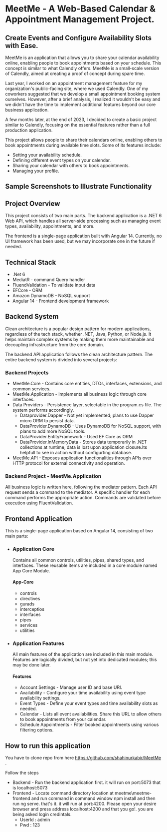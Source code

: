 # MeetMe - A Web-Based Calendar & Appointment Management Project.

## Create Events and Configure Availability Slots with Ease.

MeetMe is an application that allows you to share your calendar availability online, enabling people to book appointments based on your schedule. This concept is similar to what Calendly offers. MeetMe is a small-scale version of Calendly, aimed at creating a proof of concept during spare time.

Last year, I worked on an appointment management feature for my organization's public-facing site, where we used Calendly. One of my coworkers suggested that we develop a small appointment booking system ourselves. However, after a brief analysis, I realized it wouldn't be easy and we didn't have the time to implement additional features beyond our core business application.

A few months later, at the end of 2023, I decided to create a basic project similar to Calendly, focusing on the essential features rather than a full production application.

This project allows people to share their calendars online, enabling others to book appointments during available time slots. Some of its features include:

- Setting your availability schedule.
- Defining different event types on your calendar.
- Sharing your calendar with others to book appointments.
- Managing your profile.

## Sample Screenshots to Illustrate Functionality


## Project Overview
This project consists of two main parts. The backend application is a .NET 6 Web API, which handles all server-side processing such as managing event types, availability, appointments, and more.

The frontend is a single-page application built with Angular 14. Currently, no UI framework has been used, but we may incorporate one in the future if needed.

## Technical Stack
   - .Net 6
   - MediatR - command Query handler
   - FluendValidation - To validate input data
   - EFCore - ORM
   - Amazon DynamoDB - NoSQL support
   - Angular 14 - Frontend development framework

## Backend System 
Clean architecture is a popular design pattern for modern applications, regardless of the tech stack, whether .NET, Java, Python, or Node.js. It helps maintain complex systems by making them more maintainable and decoupling infrastructure from the core domain.

The backend API application follows the clean architecture pattern. The entire backend system is divided into several projects:

### Backend Projects
   - MeetMe.Core - Contains core entities, DTOs, interfaces, extensions, and common services.
   - MeetMe.Application - Implements all business logic through core interfaces.
   - Data Providers - Persistence layer, selectable in the program.cs file. The system performs accordingly.
      - Dataprovider.Dapper - Not yet implemented; plans to use Dapper micro ORM to persist data.
      - DataProvider.DynamoDB - Uses DynamoDB for NoSQL support, with plans to add more NoSQL tools.
      - DataProvider.EntityFramework - Used EF Core as ORM
      - DataProvider.InMemoryData  - Stores data temporarily in .NET collections at runtime, data is lost upon application closure.Its helpfull to see in action without configurting database.
   - MeetMe.API - Exposes application functionalities through APIs over HTTP protocol for external connectivity and operation.

### Backend Project - MeetMe.Application
All business logic is written here, following the mediator pattern. Each API request sends a command to the mediator. A specific handler for each command performs the appropriate action. Commands are validated before execution using FluentValidation.

## Frontend Application
This is a single-page application based on Angular 14, consisting of two main parts: 
- ### Application Core
   Contains all common controls, utilities, pipes, shared types, and interfaces. These reusable items are included in a core module named App Core Module.
   #### App-Core
   - controls
   - directives
   - gurads
   - interceptios
   - interfaces
   - pipes
   - services
   - utilities
- ### Application Features
   All main features of the application are included in this main module. Features are logically divided, but not yet into dedicated modules; this may be done later.
   #### Features
  - Account Settings - Manage user ID and base URI.
   - Availability - Configure your time availability using event type availability settings.
   - Event Types - Define your event types and time availability slots as needed.
   - Calendar - Lists all event availabilities. Share this URL to allow others to book appointments from your calendar.
   - Schedule Appointments - Filter booked appointments using various filtering options.

## How to run this application
You have to clone repo from here https://github.com/shahinurkabir/MeetMe .

Follow the steps
- Backend - Run the backend application first. it will run on port:5073 that is localhost:5073
- Frontend - Locate command directory location at meetme\meetme-frontend and run command in command window npm install and then run ng serve. that's it. it will run at port:4200. Please open your desire browser and press address localhost:4200 and that you go!. you are being asked login credintals. 
   - UserId : admin
   - Pwd    : 123
